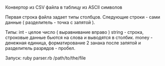Конвертор из CSV файла в таблицу из ASCII символов

Первая строка файла задает типы столбцов.
Следующие строки - сами данные ( разделитель - точка с запятой ).

Типы:
int - целое число ( выравнивание вправо )
string - строка, строковые данные бьются на слова и выводятся в столбик.
money - денежная единица, форматирование 2 занака после запятой и
разделитель разрядов - пробел.

Запуск: ruby parser.rb /path/to/the/file
